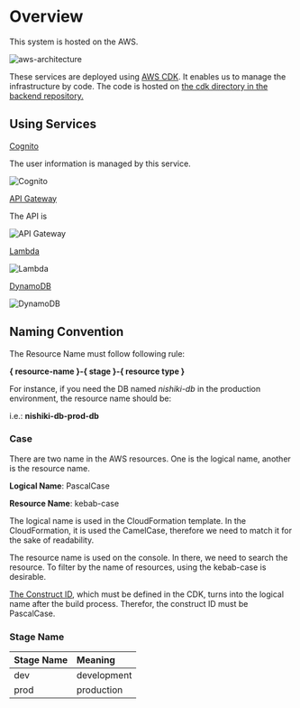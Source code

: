 # Overview

This system is hosted on the AWS.

![aws-architecture](/img/aws/structure.drawio.svg)

These services are deployed using [AWS CDK](https://docs.aws.amazon.com/cdk/v2/guide/home.html).
It enables us to manage the infrastructure by code.
The code is hosted on [the cdk directory in the backend repository.](https://github.com/genesis-tech-tribe/nishiki-backend/tree/develop/cdk)

## Using Services

[Cognito](https://docs.aws.amazon.com/cognito/latest/developerguide/what-is-amazon-cognito.html)

The user information is managed by this service.

![Cognito](/img/aws/resources/Arch_Amazon-Cognito_48.svg)

[API Gateway](https://docs.aws.amazon.com/apigateway/latest/developerguide/welcome.html)

The API is 

![API Gateway](/img/aws/resources/Arch_Amazon-API-Gateway_48.svg)

[Lambda](https://docs.aws.amazon.com/lambda/latest/dg/welcome.html)

![Lambda](/img/aws/resources/Arch_AWS-Lambda_48.svg)

[DynamoDB](https://docs.aws.amazon.com/amazondynamodb/latest/developerguide/Introduction.html)

![DynamoDB](/img/aws/resources/Arch_Amazon-DynamoDB_48.svg)

## Naming Convention

The Resource Name must follow following rule:

**{ resource-name }-{ stage }-{ resource type }**

For instance, if you need the DB named *nishiki-db* in the production environment, the resource name should be:

i.e.: **nishiki-db-prod-db**

### Case

There are two name in the AWS resources.
One is the logical name, another is the resource name.

**Logical Name**: PascalCase

**Resource Name**: kebab-case

The logical name is used in the CloudFormation template.
In the CloudFormation, it is used the CamelCase, therefore we need to match it for the sake of readability.

The resource name is used on the console.
In there, we need to search the resource.
To filter by the name of resources, using the kebab-case is desirable.

[The Construct ID](https://docs.aws.amazon.com/cdk/v2/guide/identifiers.html#identifiers_construct_ids), which must be defined in the CDK, turns into the logical name after the build process.
Therefor, the construct ID must be PascalCase.

### Stage Name 

| Stage Name | Meaning     |
|:-----------|:------------|
| dev        | development |
| prod       | production  |